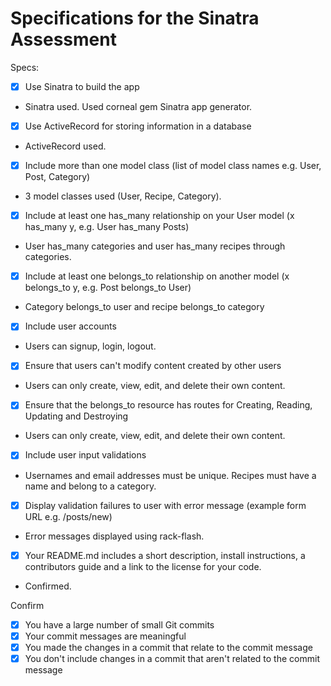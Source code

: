 # Specifications for the Sinatra Assessment

Specs:
- [x] Use Sinatra to build the app
- Sinatra used. Used corneal gem Sinatra app generator.

- [x] Use ActiveRecord for storing information in a database
- ActiveRecord used.

- [x] Include more than one model class (list of model class names e.g. User, Post, Category)
- 3 model classes used (User, Recipe, Category).

- [x] Include at least one has_many relationship on your User model (x has_many y, e.g. User has_many Posts)
- User has_many categories and user has_many recipes through categories.

- [x] Include at least one belongs_to relationship on another model (x belongs_to y, e.g. Post belongs_to User)
- Category belongs_to user and recipe belongs_to category

- [x] Include user accounts
- Users can signup, login, logout.

- [x] Ensure that users can't modify content created by other users
- Users can only create, view, edit, and delete their own content.

- [x] Ensure that the belongs_to resource has routes for Creating, Reading, Updating and Destroying
- Users can only create, view, edit, and delete their own content.

- [x] Include user input validations
- Usernames and email addresses must be unique. Recipes must have a name and belong to a category.

- [x] Display validation failures to user with error message (example form URL e.g. /posts/new)
- Error messages displayed using rack-flash.

- [x] Your README.md includes a short description, install instructions, a contributors guide and a link to the license for your code.
- Confirmed.

Confirm
- [x] You have a large number of small Git commits
- [x] Your commit messages are meaningful
- [x] You made the changes in a commit that relate to the commit message
- [x] You don't include changes in a commit that aren't related to the commit message
